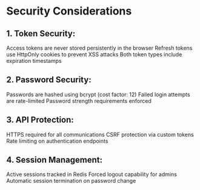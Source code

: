 # Security Considerations
## 1. Token Security:

Access tokens are never stored persistently in the browser
Refresh tokens use HttpOnly cookies to prevent XSS attacks
Both token types include expiration timestamps

## 2. Password Security:

Passwords are hashed using bcrypt (cost factor: 12)
Failed login attempts are rate-limited
Password strength requirements enforced

## 3. API Protection:

HTTPS required for all communications
CSRF protection via custom tokens
Rate limiting on authentication endpoints

## 4. Session Management:

Active sessions tracked in Redis
Forced logout capability for admins
Automatic session termination on password change
